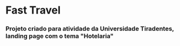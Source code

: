 # Fast Travel
### Projeto criado para atividade da Universidade Tiradentes, landing page com o tema "Hotelaria"